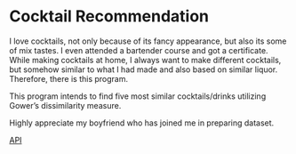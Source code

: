 # Cocktail Recommendation

I love cocktails, not only because of its fancy appearance, but also its some of mix tastes. I even attended a bartender course and got a certificate. While making cocktails at home, I always want to make different cocktails, but somehow similar to what I had made and also based on similar liquor. Therefore, there is this program.  

This program intends to find five most similar cocktails/drinks utilizing Gower’s dissimilarity measure.

Highly appreciate my boyfriend who has joined me in preparing dataset.

[API](https://www.thecocktaildb.com/api.php)
